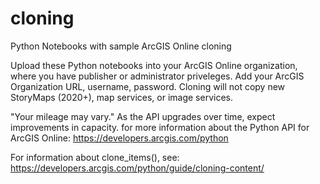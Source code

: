 # cloning
Python Notebooks with sample ArcGIS Online cloning

Upload these Python notebooks into your ArcGIS Online organization, where you have publisher or administrator priveleges.  Add your ArcGIS Organization URL, username, password.  Cloning will not copy new StoryMaps (2020+), map services, or image services. 

"Your mileage may vary." As the API upgrades over time, expect improvements in capacity.  for more information about the Python API for ArcGIS Online:
https://developers.arcgis.com/python

For information about clone_items(), see:
https://developers.arcgis.com/python/guide/cloning-content/
